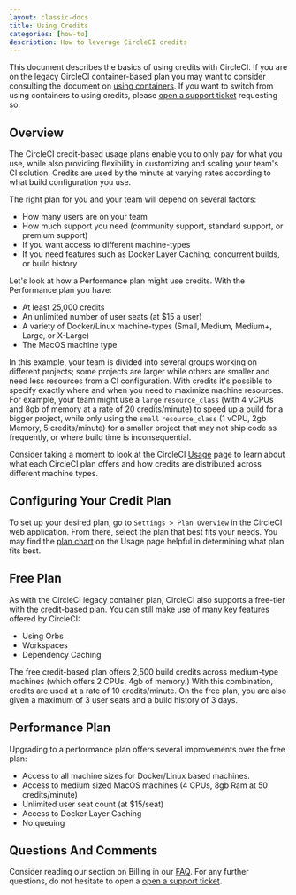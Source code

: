```yaml
---
layout: classic-docs
title: Using Credits
categories: [how-to]
description: How to leverage CircleCI credits
---
```


This document describes the basics of using credits with CircleCI. If you are on
the legacy CircleCI container-based plan you may want to consider consulting the
document on [using containers]({{site.baseurl}}/2.0/containers). If you want to switch
from using containers to using credits, please [open a support
ticket](https://support.circleci.com/hc/en-us/requests/new) requesting so.

## Overview

The CircleCI credit-based usage plans enable you to only pay for what you use, while also providing flexibility in customizing and scaling your team's CI solution. Credits are used by the minute at varying rates according to what build configuration you use. 

The right plan for you and your team will depend on several factors:

- How many users are on your team
- How much support you need (community support, standard support, or premium support)
- If you want access to different machine-types 
- If you need features such as Docker Layer Caching, concurrent builds, or build history

Let's look at how a Performance plan might use credits. With the Performance plan you have:

- At least 25,000 credits 
- An unlimited number of user seats (at $15 a user)
- A variety of Docker/Linux machine-types (Small, Medium, Medium+, Large, or X-Large)
- The MacOS machine type

In this example, your team is divided into several groups working on different projects; some
projects are larger while others are smaller and need less resources from a CI
configuration. With credits it's possible to specify exactly where and when you need to
maximize machine resources. For example, your team might use a `large` `resource_class` (with 4 vCPUs
and 8gb of memory at a rate of 20 credits/minute) to speed up a build for a bigger
project, while only using the `small` `resource_class` (1 vCPU, 2gb Memory, 5 credits/minute) for a smaller project that may not ship code as frequently, or where build time is inconsequential.

Consider taking a moment to look at the CircleCI [Usage](https://circleci.com/pricing/usage/) page to learn about what each CircleCI plan offers and how credits are distributed across different machine types.

## Configuring Your Credit Plan

To set up your desired plan, go to `Settings > Plan Overview` in the CircleCI web application. From there, select the plan that best fits your needs. You may find the [plan chart](https://circleci.com/pricing/usage/) on the Usage page helpful in determining what plan fits best.

## Free Plan

As with the CircleCI legacy container plan, CircleCI also supports a free-tier
with the credit-based plan. You can still make use of many key features offered
by CircleCI:

- Using Orbs
- Workspaces
- Dependency Caching 

The free credit-based plan offers 2,500 build credits across medium-type machines (which offers 2 CPUs, 4gb of memory.) With this combination, credits are used at a rate of 10 credits/minute. On the free plan, you are also given a maximum of 3 user seats and a build history of 3 days.

## Performance Plan

Upgrading to a performance plan offers several improvements over the free plan:

- Access to all machine sizes for Docker/Linux based machines.
- Access to medium sized MacOS machines (4 CPUs, 8gb Ram at 50 credits/minute)
- Unlimited user seat count (at $15/seat)
- Access to Docker Layer Caching 
- No queuing

## Questions And Comments

Consider reading our section on Billing in our
[FAQ]({{site.baseurl}}/2.0/faq/https://circleci.com/docs/2.0/faq/#billing). For any
further questions, do not hesitate to open a [open a support ticket](https://support.circleci.com/hc/en-us/requests/new). 
